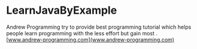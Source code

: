# LearnJavaByExample
Andrew Programming try to provide best programming tutorial which helps people learn programming with the less effort but gain most .
[www.andrew-programming.com](www.andrew-programming.com)

